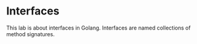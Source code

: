 # Interfaces

This lab is about interfaces in Golang. Interfaces are named collections of method signatures.
